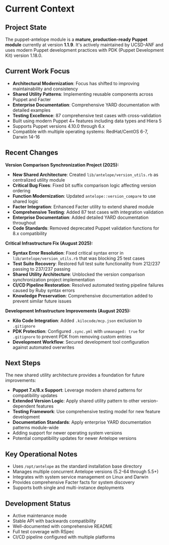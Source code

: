 # Current Context

## Project State
The puppet-antelope module is a **mature, production-ready Puppet module** currently at version **1.1.9**. It's actively maintained by UCSD-ANF and uses modern Puppet development practices with PDK (Puppet Development Kit) version 1.18.0.

## Current Work Focus
- **Architectural Modernization**: Focus has shifted to improving maintainability and consistency
- **Shared Utility Patterns**: Implementing reusable components across Puppet and Facter
- **Enterprise Documentation**: Comprehensive YARD documentation with detailed examples
- **Testing Excellence**: 87 comprehensive test cases with cross-validation
- Built using modern Puppet 4+ features including data types and Hiera 5
- Supports Puppet versions 4.10.0 through 6.x
- Compatible with multiple operating systems: RedHat/CentOS 6-7, Darwin 14-16

## Recent Changes
**Version Comparison Synchronization Project (2025):**
- **New Shared Architecture**: Created `lib/antelope/version_utils.rb` as centralized utility module
- **Critical Bug Fixes**: Fixed bit suffix comparison logic affecting version ordering
- **Function Modernization**: Updated `antelope::version_compare` to use shared logic
- **Facter Integration**: Enhanced Facter utility to extend shared module
- **Comprehensive Testing**: Added 87 test cases with integration validation
- **Enterprise Documentation**: Added detailed YARD documentation throughout
- **Code Standards**: Removed deprecated Puppet validation functions for 8.x compatibility

**Critical Infrastructure Fix (August 2025):**
- **Syntax Error Resolution**: Fixed critical syntax error in `lib/antelope/version_utils.rb` that was blocking 25 test cases
- **Test Suite Recovery**: Restored full test suite functionality from 212/237 passing to 237/237 passing
- **Shared Utility Architecture**: Unblocked the version comparison synchronization project implementation
- **CI/CD Pipeline Restoration**: Resolved automated testing pipeline failures caused by Ruby syntax errors
- **Knowledge Preservation**: Comprehensive documentation added to prevent similar future issues

**Development Infrastructure Improvements (August 2025):**
- **Kilo Code Integration**: Added `.kilocode/mcp.json` exclusion to `.gitignore`
- **PDK Protection**: Configured `.sync.yml` with `unmanaged: true` for `.gitignore` to prevent PDK from removing custom entries
- **Development Workflow**: Secured development tool configuration against automated overwrites

## Next Steps
The new shared utility architecture provides a foundation for future improvements:
- **Puppet 7.x/8.x Support**: Leverage modern shared patterns for compatibility updates
- **Extended Version Logic**: Apply shared utility pattern to other version-dependent features
- **Testing Framework**: Use comprehensive testing model for new feature development
- **Documentation Standards**: Apply enterprise YARD documentation patterns module-wide
- Adding support for newer operating system versions
- Potential compatibility updates for newer Antelope versions

## Key Operational Notes
- Uses `/opt/antelope` as the standard installation base directory
- Manages multiple concurrent Antelope versions (5.2-64 through 5.5+)
- Integrates with system service management on Linux and Darwin
- Provides comprehensive Facter facts for system discovery
- Supports both single and multi-instance deployments

## Development Status
- Active maintenance mode
- Stable API with backwards compatibility
- Well-documented with comprehensive README
- Full test coverage with RSpec
- CI/CD pipeline configured with multiple platforms